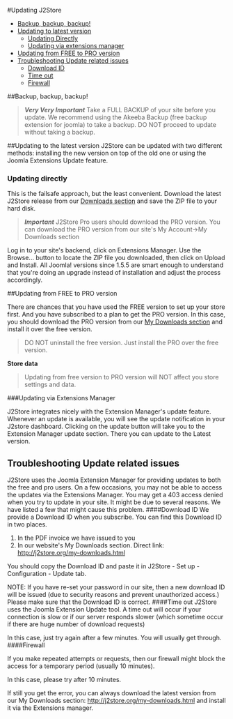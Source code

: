 #Updating J2Store
- [Backup, backup, backup!](#backup) 
- [Updating to latest version](#update-latest-version)
	- [Updating Directly](#updating-directly)
	- [Updating via extensions manager](#update-extensions-manager)
- [Updating from FREE to PRO version](#update-free-to-pro)		
- [Troubleshooting Update related issues](#troubleshoot)
	- [Download ID](#download=id)
	- [Time out](#timeout)
	- [Firewall](#firewall)


<a name="backup"></a>
##Backup, backup, backup!

>***Very Very Important***
>Take a FULL BACKUP of your site before you update. We recommend using the Akeeba Backup (free backup extension for joomla) to take a backup.
>DO NOT proceed to update without taking a backup.

<a name="update-latest-version"></a>
##Updating to the latest version
J2Store can be updated with two different methods: installing the new version on top of the old one or using the Joomla Extensions Update feature.

<a name="updating-directly"></a>
### Updating directly

This is the failsafe approach, but the least convenient. Download the latest J2Store release from our [Downloads section](http://www.j2store.org/download.html) and save the ZIP file to your hard disk.
>***Important***
>J2Store Pro users should download the PRO version. You can download the PRO version from our site's My Account->My Downloads section

Log in to your site's backend, click on Extensions Manager. Use the Browse... button to locate the ZIP file you downloaded, then click on Upload and Install. All Joomla! versions since 1.5.5 are smart enough to understand that you're doing an upgrade instead of installation and adjust the process accordingly.

<a name="update-free-to-pro"></a>
##Updating from FREE to PRO version

There are chances that you have used the FREE version to set up your store first. And you have subscribed to a plan to get the PRO version. 
In this case, you should download the PRO version from our [My Downloads section](http://j2store.org/my-downloads.html) and install it over the free version.

> DO NOT uninstall the free version. Just install the PRO over the free version.

**Store data**
>Updating from free version to PRO version will NOT affect you store settings and data.

<a name="update-extensions-manager"></a>
###Updating via Extensions Manager

J2Store integrates nicely with the Extension Manager's update feature. Whenever an update is available, you will see the update notification in your J2store dashboard. Clicking on the update button 
will take you to the Extension Manager update section. There you can update to the Latest version.

<a name="troubleshoot"></a>
## Troubleshooting Update related issues
J2Store uses the Joomla Extension Manager for providing updates to both the free and pro users. On a few occasions, you may not be able to access the updates via the Extensions Manager. You may get a 403 access denied when you try to update in your site. It might be due to several reasons. We have listed a few that might cause this problem.
<a name="download-id" />
####Download ID
We provide a Download ID when you subscribe. You can find this Download ID in two places.
1. In the PDF invoice we have issued to you
2. In our website's My Downloads section. Direct link: http://j2store.org/my-downloads.html

You should copy the Download ID and paste it in J2Store - Set up - Configuration - Update tab.

NOTE: If you have re-set your password in our site, then a new download ID will be issued (due to security reasons and prevent unauthorized access.)
Please make sure that the Download ID is correct.
<a name="timeout" />
####Time out
J2Store uses the Joomla Extension Update tool. A time out will occur if your connection is slow or if our server responds slower (which sometime occur if there are huge number of download requests)

In this case, just try again after a few minutes. You will usually get through.
<a name="firewall" />
####Firewall

If you make repeated attempts or requests, then our firewall might block the access for a temporary period (usually 10 minutes).

In this case, please try after 10 minutes.

If still you get the error, you can always download the latest version from our My Downloads section: http://j2store.org/my-downloads.html and install it via the Extensions manager.